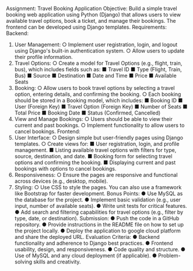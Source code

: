 Assignment: Travel Booking Application
Objective:
Build a simple travel booking web application using Python (Django) that allows users to view
available travel options, book a ticket, and manage their bookings. The frontend can be
developed using Django templates.
Requirements:
Backend:
1. User Management:
○ Implement user registration, login, and logout using Django's built-in
authentication system.
○ Allow users to update their profile information.
2. Travel Options:
○ Create a model for Travel Options (e.g., flight, train, bus), which includes fields
such as:
■ Travel ID
■ Type (Flight, Train, Bus)
■ Source
■ Destination
■ Date and Time
■ Price
■ Available Seats
3. Booking:
○ Allow users to book travel options by selecting a travel option, entering details,
and confirming the booking.
○ Each booking should be stored in a Booking model, which includes:
■ Booking ID
■ User (Foreign Key)
■ Travel Option (Foreign Key)
■ Number of Seats
■ Total Price
■ Booking Date
■ Status (Confirmed, Cancelled)
4. View and Manage Bookings:
○ Users should be able to view their current and past bookings.
○ Implement functionality to allow users to cancel bookings.
Frontend:
1. User Interface:
○ Design simple but user-friendly pages using Django templates.
○ Create views for:
■ User registration, login, and profile management.
■ Listing available travel options with filters for type, source, destination,
and date.
■ Booking form for selecting travel options and confirming the booking.
■ Displaying current and past bookings with options to cancel bookings.
2. Responsiveness:
○ Ensure the pages are responsive and functional across devices (e.g., desktop,
mobile).
3. Styling:
○ Use CSS to style the pages. You can also use a framework like Bootstrap for
faster development.
Bonus Points:
● Use MySQL as the database for the project.
● Implement basic validation (e.g., user input, number of available seats).
● Write unit tests for critical features.
● Add search and filtering capabilities for travel options (e.g., filter by type, date, or
destination).
Submission:
● Push the code in a GitHub repository.
● Provide instructions in the README file on how to set up the project locally.
● Deploy the application to google cloud platform and share
the deployed URL.
Evaluation Criteria:
● Backend functionality and adherence to Django best practices.
● Frontend usability, design, and responsiveness.
● Code quality and structure.
● Use of MySQL and any cloud deployment (if applicable).
● Problem-solving skills and creativity.